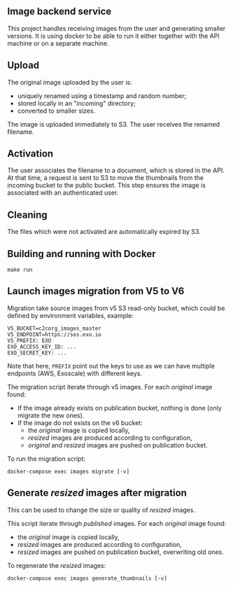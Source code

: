 Image backend service
---------------------

This project handles receiving images from the user and generating smaller
versions. It is using docker to be able to run it either together with the
API machine or on a separate machine.


Upload
--------

The original image uploaded by the user is:
- uniquely renamed using a timestamp and random number;
- stored locally in an "incoming" directory;
- converted to smaller sizes.

The image is uploaded immediately to S3.
The user receives the renamed filename.



Activation
----------

The user associates the filename to a document, which is stored in the API.
At that time, a request is sent to S3 to move the thumbnails from the incoming bucket to the public bucket.
This step ensures the image is associated with an authenticated user.


Cleaning
--------

The files which were not activated are automatically expired by S3.


Building and running with Docker
-------------------------------

`make run`


Launch images migration from V5 to V6
-------------------------------------

Migration take source images from v5 S3 read-only bucket, which could be
defined by environment variables, example:

```
V5_BUCKET=c2corg_images_master
V5_ENDPOINT=https://sos.exo.io
V5_PREFIX: EXO
EXO_ACCESS_KEY_ID: ...
EXO_SECRET_KEY: ...
```

Note that here, ``PREFIX`` point out the keys to use as we can have multiple
endpoints (AWS, Exoscale) with different keys.

The migration script iterate through v5 images. For each *original* image found:
* If the image already exists on publication bucket, nothing is done (only
  migrate the new ones).
* If the image do not exists on the v6 bucket:
   * the *original* image is copied locally,
   * *resized* images are produced according to configuration,
   * *original* and *resized* images are pushed on publication bucket.

To run the migration script:

``docker-compose exec images migrate [-v]``


Generate *resized* images after migration
-----------------------------------------

This can be used to change the size or quality of *resized* images.

This script iterate through *published* images. For each *original* image
found:
* the *original* image is copied locally,
* *resized* images are produced according to configuration,
* *resized* images are pushed on publication bucket, overwriting old ones.

To regenerate the *resized* images:

``docker-compose exec images generate_thumbnails [-v]``
